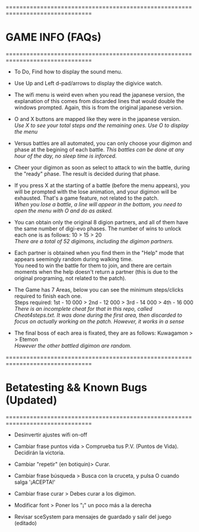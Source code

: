 ===============================================================================
#                                   GAME INFO (FAQs)
===============================================================================

- To Do, Find how to display the sound menu.

- Use Up and Left d-pad/arrows to display the digivice watch.

- The wifi menu is weird even when you read the japanese version, the explanation of this comes from discarded lines 
that would double the windows prompted. Again, this is from the original japanese version.

- O and X buttons are mapped like they were in the japanese version.  
*Use X to see your total steps and the remaining ones. Use O to display the menu*

- Versus battles are all automated, you can only choose your digimon and phase at the begining of each battle.
*This battles can be done at any hour of the day, no sleep time is inforced.*

- Cheer your digimon as soon as select to attack to win the battle, during the "ready" phase. 
The result is decided during that phase.

- If you press X at the starting of a battle (before the menu appears), you will be prompted with the lose animation, 
and your digimon will be exhausted. That's a game feature, not related to the patch.  
*When you lose a battle, a line will appear in the bottom, you need to open the menu with O and do as asked.*

- You can obtain only the original 8 digion partners, and all of them have the same number of digi-evo phases. 
The number of wins to unlock each one is as follows: 10 > 15 > 20  
*There are a total of 52 digimons, including the digimon partners.*

- Each partner is obtained when you find them in the "Help" mode that appears seemingly random during walking time.  
You need to win the battle for them to join, and there are certain moments when the help doesn't return a partner 
(this is due to the original programing, not related to the patch). 

- The Game has 7 Areas, below you can see the minimum steps/clicks required to finish each one.  
Steps required: 1st - 10 000 > 2nd - 12 000 > 3rd - 14 000 > 4th - 16 000 
*There is an incomplete cheat for that in this repo, called Cheat4steps.txt. It was done during the first area, then 
 discarded to focus on actually working on the patch. However, it works in a sense*

- The final boss of each area is fixated, they are as follows: Kuwagamon >  > Etemon  
*However the other battled digimon are random.*


===============================================================================
#                    Betatesting && Known Bugs (Updated)
===============================================================================

- Desinvertir ajustes wifi on-off

- Cambiar frase puntos vida > Comprueba tus P.V.  (Puntos de Vida). Decidirán la victoria.

- Cambiar "repetir" (en botiquin)> Curar.

- Cambiar frase búsqueda > Busca con la cruceta, y pulsa O cuando salga '¡ACEPTA!'

- Cambiar frase curar > Debes curar a los digimon.


- Modificar font > Poner los "¡" un poco más a la derecha

- Revisar sceSystem para mensajes de guardado y salir del juego (editado)
